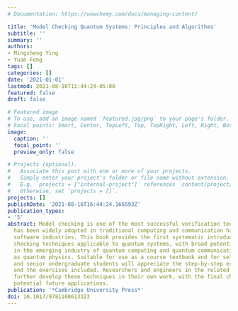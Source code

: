 ```yaml
---
# Documentation: https://wowchemy.com/docs/managing-content/

title: 'Model Checking Quantum Systems: Principles and Algorithms'
subtitle: ''
summary: ''
authors:
- Mingsheng Ying
- Yuan Feng
tags: []
categories: []
date: '2021-01-01'
lastmod: 2021-08-16T11:44:24-05:00
featured: false
draft: false

# Featured image
# To use, add an image named `featured.jpg/png` to your page's folder.
# Focal points: Smart, Center, TopLeft, Top, TopRight, Left, Right, BottomLeft, Bottom, BottomRight.
image:
  caption: ''
  focal_point: ''
  preview_only: false

# Projects (optional).
#   Associate this post with one or more of your projects.
#   Simply enter your project's folder or file name without extension.
#   E.g. `projects = ["internal-project"]` references `content/project/deep-learning/index.md`.
#   Otherwise, set `projects = []`.
projects: []
publishDate: '2021-08-16T16:44:24.166593Z'
publication_types:
- '5'
abstract: Model checking is one of the most successful verification techniques and
  has been widely adopted in traditional computing and communication hardware and
  software industries. This book provides the first systematic introduction to model
  checking techniques applicable to quantum systems, with broad potential applications
  in the emerging industry of quantum computing and quantum communication as well
  as quantum physics. Suitable for use as a course textbook and for self-study, graduate
  and senior undergraduate students will appreciate the step-by-step explanations
  and the exercises included. Researchers and engineers in the related fields can
  further develop these techniques in their own work, with the final chapter outlining
  potential future applications.
publication: '*Cambridge University Press*'
doi: 10.1017/9781108613323
---
```

